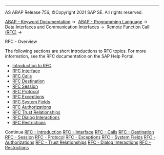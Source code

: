   

* * *

AS ABAP Release 756, ©Copyright 2021 SAP SE. All rights reserved.

[ABAP - Keyword Documentation](https://help.sap.com/doc/abapdocu_756_index_htm/7.56/en-US/abenabap.htm) →  [ABAP - Programming Language](https://help.sap.com/doc/abapdocu_756_index_htm/7.56/en-US/abenabap_reference.htm) →  [Data Interfaces and Communication Interfaces](https://help.sap.com/doc/abapdocu_756_index_htm/7.56/en-US/abenabap_data_communication.htm) →  [Remote Function Call (RFC)](https://help.sap.com/doc/abapdocu_756_index_htm/7.56/en-US/abenrfc.htm) → 

RFC - Overview

The following sections are short introductions to RFC topics. For more information, see the RFC documentation on the SAP Help Portal.

-   [Introduction to RFC](https://help.sap.com/doc/abapdocu_756_index_htm/7.56/en-US/abenrfc_intro.htm)
-   [RFC Interface](https://help.sap.com/doc/abapdocu_756_index_htm/7.56/en-US/abenrfc_interface.htm)
-   [RFC Calls](https://help.sap.com/doc/abapdocu_756_index_htm/7.56/en-US/abenrfc_statements.htm)
-   [RFC Destination](https://help.sap.com/doc/abapdocu_756_index_htm/7.56/en-US/abenrfc_destination.htm)
-   [RFC Session](https://help.sap.com/doc/abapdocu_756_index_htm/7.56/en-US/abenrfc_context.htm)
-   [RFC Protocol](https://help.sap.com/doc/abapdocu_756_index_htm/7.56/en-US/abenrfc_protocol.htm)
-   [RFC Exceptions](https://help.sap.com/doc/abapdocu_756_index_htm/7.56/en-US/abenrfc_exception.htm)
-   [RFC System Fields](https://help.sap.com/doc/abapdocu_756_index_htm/7.56/en-US/abenrfc_system_fields.htm)
-   [RFC Authorizations](https://help.sap.com/doc/abapdocu_756_index_htm/7.56/en-US/abenrfc_authority.htm)
-   [RFC Trust Relationships](https://help.sap.com/doc/abapdocu_756_index_htm/7.56/en-US/abensmt1_2.htm)
-   [RFC Dialog Interactions](https://help.sap.com/doc/abapdocu_756_index_htm/7.56/en-US/abenrfc_dialog.htm)
-   [RFC Restrictions](https://help.sap.com/doc/abapdocu_756_index_htm/7.56/en-US/abenrfc_limitations.htm)

Continue
[RFC - Introduction](https://help.sap.com/doc/abapdocu_756_index_htm/7.56/en-US/abenrfc_intro.htm)
[RFC - Interface](https://help.sap.com/doc/abapdocu_756_index_htm/7.56/en-US/abenrfc_interface.htm)
[RFC - Calls](https://help.sap.com/doc/abapdocu_756_index_htm/7.56/en-US/abenrfc_statements.htm)
[RFC - Destination](https://help.sap.com/doc/abapdocu_756_index_htm/7.56/en-US/abenrfc_destination.htm)
[RFC - Session](https://help.sap.com/doc/abapdocu_756_index_htm/7.56/en-US/abenrfc_context.htm)
[RFC - Protocol](https://help.sap.com/doc/abapdocu_756_index_htm/7.56/en-US/abenrfc_protocol.htm)
[RFC - Exceptions](https://help.sap.com/doc/abapdocu_756_index_htm/7.56/en-US/abenrfc_exception.htm)
[RFC - System Fields](https://help.sap.com/doc/abapdocu_756_index_htm/7.56/en-US/abenrfc_system_fields.htm)
[RFC - Authorizations](https://help.sap.com/doc/abapdocu_756_index_htm/7.56/en-US/abenrfc_authority.htm)
[RFC - Trust Relationships](https://help.sap.com/doc/abapdocu_756_index_htm/7.56/en-US/abensmt1_2.htm)
[RFC - Dialog Interactions](https://help.sap.com/doc/abapdocu_756_index_htm/7.56/en-US/abenrfc_dialog.htm)
[RFC - Restrictions](https://help.sap.com/doc/abapdocu_756_index_htm/7.56/en-US/abenrfc_limitations.htm)